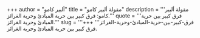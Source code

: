 +++
author = "ألبير كامو"
title = "مقولة ألبير كامو"
description = '''مقولة ألبير كامو: فرق كبير بين حرية المبادئ وحرية الغرائز.'''
quote = '''فرق كبير بين حرية المبادئ وحرية الغرائز.'''
slug = '''فرق-كبير-بين-حرية-المبادئ-وحرية-الغرائز'''
+++
فرق كبير بين حرية المبادئ وحرية الغرائز.
